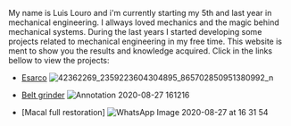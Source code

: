 My name is Luis Louro and i'm currently starting my 5th and last year in mechanical engineering. I allways loved mechanics and the magic behind mechanical systems. During the last years I started developing some projects related to mechanical engineering in my free time. This website is ment to show you the results and knowledge acquired.
Click in the links bellow to view the projects:
- [Esarco](https://luislouroo.github.io/esarco)
![42362269_2359223604304895_865702850951380992_n](https://user-images.githubusercontent.com/70322978/91449586-310c6380-e873-11ea-9348-68386c86c494.jpg)

- [Belt grinder](https://luislouroo.github.io/beltgrinder)
![Annotation 2020-08-27 161216](https://user-images.githubusercontent.com/70322978/91460760-1b516b00-e880-11ea-94ea-6bd878deed5d.jpg)

- [Macal full restoration]
![WhatsApp Image 2020-08-27 at 16 31 54](https://user-images.githubusercontent.com/70322978/91463645-8cdee880-e883-11ea-8032-339d086a9eaa.jpeg)
